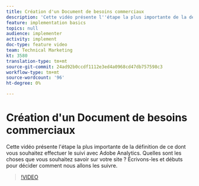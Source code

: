 ```yaml
---
title: Création d'un Document de besoins commerciaux
description: 'Cette vidéo présente l''étape la plus importante de la définition de ce dont vous souhaitez effectuer le suivi avec Adobe Analytics. Quelles sont les choses que vous souhaitez savoir sur votre site ? Écrivons-les et débuts pour décider comment nous allons les suivre. '
feature: implementation basics
topics: null
audience: implementer
activity: implement
doc-type: feature video
team: Technical Marketing
kt: 3580
translation-type: tm+mt
source-git-commit: 24ad92b0ccdf1112e3ed4a0968cd47db757598c3
workflow-type: tm+mt
source-wordcount: '96'
ht-degree: 0%

---
```



# Création d&#39;un Document de besoins commerciaux

Cette vidéo présente l&#39;étape la plus importante de la définition de ce dont vous souhaitez effectuer le suivi avec Adobe Analytics. Quelles sont les choses que vous souhaitez savoir sur votre site ? Écrivons-les et débuts pour décider comment nous allons les suivre.

>[!VIDEO](https://video.tv.adobe.com/v/28758/?quality=12)

